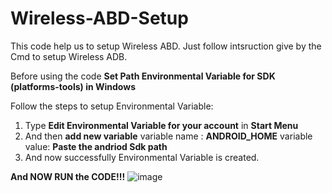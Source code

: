 # Wireless-ABD-Setup
This code help us to setup Wireless ABD.
Just follow intsruction give by the Cmd to setup Wireless ADB.

Before using the code **Set Path Environmental Variable for SDK (platforms-tools) in Windows**

Follow the steps to setup Environmental Variable:
1) Type **Edit Environmental Variable for your account** in **Start Menu**
2) And then **add new variable**
           variable name : **ANDROID_HOME**
           variable value: **Paste the andriod Sdk path**
3) And now successfully Environmental Variable is created.

**And NOW RUN the CODE!!!**
![image](https://user-images.githubusercontent.com/49812701/83905443-519ab500-a77f-11ea-8597-f58b7259ba04.png)
